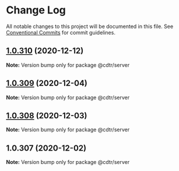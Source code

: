 # Change Log

All notable changes to this project will be documented in this file.
See [Conventional Commits](https://conventionalcommits.org) for commit guidelines.

## [1.0.310](https://github.com/kristiyan-ASW-G-08/codetalker-podcasting/compare/v1.0.309...v1.0.310) (2020-12-12)

**Note:** Version bump only for package @cdtr/server





## [1.0.309](https://github.com/kristiyan-ASW-G-08/codetalker-podcasting/compare/v1.0.308...v1.0.309) (2020-12-04)

**Note:** Version bump only for package @cdtr/server





## [1.0.308](https://github.com/kristiyan-ASW-G-08/codetalker-podcasting/compare/v1.0.307...v1.0.308) (2020-12-03)

**Note:** Version bump only for package @cdtr/server





## 1.0.307 (2020-12-02)

**Note:** Version bump only for package @cdtr/server
